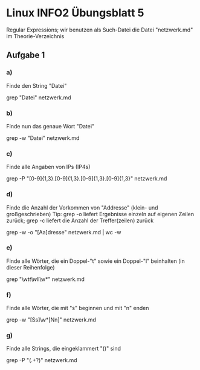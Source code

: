 # Linux INFO2 Übungsblatt 5

Regular Expressions; wir benutzen als Such-Datei die Datei "netzwerk.md" im
Theorie-Verzeichnis

## Aufgabe 1
### a)
Finde den String "Datei"

grep "Datei" netzwerk.md

### b)
Finde nun das genaue Wort "Datei"

grep -w "Datei" netzwerk.md

### c)
Finde alle Angaben von IPs (IP4s)

grep -P "[0-9]{1,3}\.[0-9]{1,3}\.[0-9]{1,3}\.[0-9]{1,3}" netzwerk.md

### d)
Finde die Anzahl der Vorkommen von "Addresse" (klein- und großgeschrieben)
Tip: grep -o liefert Ergebnisse einzeln auf eigenen Zeilen zurück; grep -c
liefert die Anzahl der Treffer(zeilen) zurück

grep -w -o "[Aa]dresse" netzwerk.md | wc -w

### e)
Finde alle Wörter, die ein Doppel-"t" sowie ein Doppel-"l" beinhalten
(in dieser Reihenfolge)

grep "\w*tt\w*ll\w*" netzwerk.md

### f)
Finde alle Wörter, die mit "s" beginnen und mit "n" enden

grep -w "[Ss]\w*[Nn]" netzwerk.md

### g)
Finde alle Strings, die eingeklammert "()" sind

grep -P "\(.+?\)" netzwerk.md